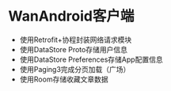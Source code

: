 # WanAndroid客户端

- 使用Retrofit+协程封装网络请求模块
- 使用DataStore Proto存储用户信息
- 使用DataStore Preferences存储App配置信息
- 使用Paging3完成分页加载（广场）
- 使用Room存储收藏文章数据